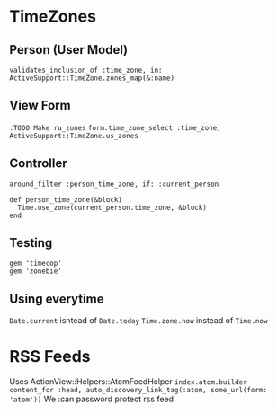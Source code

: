 # TimeZones
## Person (User Model)
`validates_inclusion_of :time_zone, in: ActiveSupport::TimeZone.zones_map(&:name)`
## View Form
`:TODO Make ru_zones`
`form.time_zone_select :time_zone, ActiveSupport::TimeZone.us_zones`
## Controller 
` around_filter :person_time_zone, if: :current_person `
```
def person_time_zone(&block)
  Time.use_zone(current_person.time_zone, &block)
end
```
## Testing 
```
gem 'timecop'
gem 'zonebie'
```
## Using everytime
` Date.current ` isntead of ` Date.today `
` Time.zone.now ` instead of ` Time.now `

# RSS Feeds
Uses ActionView::Helpers::AtomFeedHelper
`index.atom.builder`
`content_for :head, auto_discovery_link_tag(:atom, some_url(form: 'atom'))`
We :can password protect rss feed
